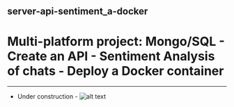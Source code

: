 ## server-api-sentiment_a-docker
# Multi-platform project: Mongo/SQL - Create an API - Sentiment Analysis of chats - Deploy a Docker container 
------------
- Under construction - 
![alt text](http://community.netapp.com/legacyfs/online/18311_You-shall-not-pass.jpeg "Logo Title Text 1")
